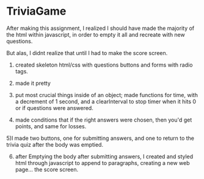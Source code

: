 # TriviaGame

After making this assignment, I realized I should have made the majority of the html within javascript, in order to empty it all and recreate with new questions.

But alas, I didnt realize that until I had to make the score screen.

1) created skeleton html/css with questions buttons and forms with radio tags.

2) made it pretty

3) put most crucial things inside of an object; made functions for time, with a decrement of 1 second, and a clearInterval to stop timer when it hits 0 or if questions were answered.

4) made conditions that if the right answers were chosen, then you'd get points, and same for losses.

5)I made two buttons, one for submitting answers, and one to return to the trivia quiz after the body was emptied.

6) after Emptying the body after submitting answers, I created and styled html through javascript to append to paragraphs, creating a new web page... the score screen.